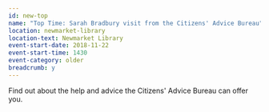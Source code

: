```yaml
---
id: new-top
name: "Top Time: Sarah Bradbury visit from the Citizens' Advice Bureau"
location: newmarket-library
location-text: Newmarket Library
event-start-date: 2018-11-22
event-start-time: 1430
event-category: older
breadcrumb: y
---
```


Find out about the help and advice the Citizens' Advice Bureau can offer you.
